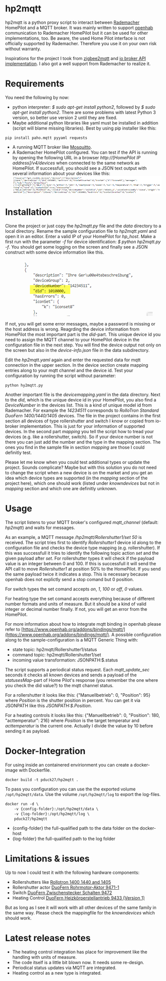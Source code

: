 # hp2mqtt

hp2mqtt is a python proxy script to interact between [Rademacher](www.rademacher.de) HomePilot and a MQTT broker. It was mainly written to support [openhab](https://www.openhab.org/) communication to Rademacher HomePilot but it can be used for other implementations, too.
Be aware, the used Home Pilot interface is not officially supported by Rademacher. Therefore you use it on your own risk without warranty.

Inspirations for the project I took from [zigbee2mqtt](https://github.com/koenkk/zigbee2mqtt) and [io broker API implementation](https://github.com/homecineplexx/ioBroker.homepilot20). I also got a well support from Rademacher to realize it.

# Requirements
You need the following by now:
 - python interpreter: *$ sudo apt-get  install  python2*, followed by *$ sudo apt-get  install python2*. There are some problems with latest Python 3 version, so better use version 2 until they are fixed.
 - Maybe additional python libraries like yaml must be installed in addition (script will blame missing libraries). Best by using pip installer like this: 
```shell script
pip install paho.mqtt pyyaml requests
```
 - A running MQTT broker like [Mosquitto](https://mosquitto.org/).
 - A Rademacher HomePilot configured. You can test if the API is running by opening the following URL in a browser *http://[HomePilot IP address]/v4/devices* when connected to the same network as HomePilot. If successfull, you should see a JSON text output with several information about your devices like this:
 ![device api call](/readme_images/device_api_call.png)


# Installation
Clone the project or just copy the *hp2mqtt.py* file and the *data* directory to a local directory.  Rename the sample configuration file to *hp2mqtt.yaml* and open it in an  editor. Enter a valid IP of your HomePilot for *hp_host*. Make a first run with the parameter *-f* for device identification: *$ python hp2mqtt.py -f*. You should get some logging on the screen and finally see a JSON construct with some device information like this.

![device log output](/readme_images/device_log.png)

If not, you will get some error messages, maybe a password is missing or the host address is wrong. Reagrding the device information from HomePilot the most important part is the *did*-part. This unique device id you need to assign the MQTT channel to your HomePilot device in the configuration file in the next step. You will find the device output not only on the screen but also in the *device-info.json* file in the data subdirectory.

Edit the *hp2mqtt.yaml* again and enter the requested data for mqtt connection in the upper section. In the device section create mapping entries along to your mqtt channel and the device id. Test your configuration by running the script without parameter:
```shell script
python hy2mqtt.py
```

Another important file is the *devicemapping.yaml* in the data directory. Next to the *did*, which is the unique device id in your HomePilot, you also find a *DeviceNumber* in the devices list. This is a kind of unique model id from Rademacher. For example the *14234511* corresponds to *RolloTron Standard DuoFern 1400/1440/1405* devices. The file in the project contains in the first section all devices of type rollershutter and switch I know or copied from io-broker implementation. This is just for your information of supported devices. In the second part *mapping* you tell the script how to tread your devices (e.g. like a rollershutter, switch). So if your device number is not there you can just add the number and the type in the mapping section. The ones you find in the sample file in section *mapping* are those I could definitly test. 

Please let me know when you could test additional types or update the project. Sounds complicate? Maybe but with this solution you do not need to change the script when a new device is on the market and you get an idea which device types are supported (in the *mapping* section of the project here), which one should work (listed under *knowndevices* but not in *mapping* section and which one are definitly unknown. 

# Usage
The script listens to your MQTT broker's configured *mqtt_channel* (default: *hp2mqtt*) and waits for messages.

As an example, a MQTT message */hp2mqtt/Rollershutter1/set 50* is received. The script tries first to identify *Rollershutter1* device id along to the configuration file and checks the device type mapping (e.g. rollershutter). If this was successfull it tries to identify the following topic action *set* and the given payload after *set*. 
For rollershutter types  it will check if the payload value is an integer between 0 and 100. If this is successfull it will send the API call to move *Rollershutter1* at position 50% to the HomePilot. If you send the same payload twice it indicates a stop. This is necessary because openhab does not explictly send a stop comand but 0 position. 

For switch types the set comand accepts *on*, *1*, *100* or *off*, *0* values.

For heating type the set comand accepts everything because of different number formats and units of measure. But it should be a kind of valid integer or decimal number finally. If not, you will get an error from the HomePilot.

For more information about how to integrate mqtt binding in openhab please refer to [https://www.openhab.org/addons/bindings/mqtt/](https://www.openhab.org/addons/bindings/mqtt/). 
A possible configuration along to the sample-configuration is a MQTT Generic Thing with: 
 - state topic: hp2mqtt/Rollershutter1/status
 - command topic: hp2mqtt/Rollershutter1/set
 - incoming value transformation: JSONPATH:$.status

 The script supports a periodical status request. Each *mqtt_update_sec* seconds it checks all known devices and sends a payload of the *statusesMap*-part of Home Pilot's response (you remember the one where you check the did value?) to the mqtt channel status. 

 For a rollershutter it looks like this: {"Manuellbetrieb": 0, "Position": 95} where *Position* is the shutter position in percent. You can get it via JSONPATH like this *JSONPATH:$.Position*.

 For a heating controls it looks like this: {"Manuellbetrieb": 0, "Position": 180, "acttemperatur": 216} where *Position* is the target temperatur and *acttemperatur* is the current one. Actually I divide the value by 10 before sending it as payload. 
 

# Docker-Integration
For using inside an containered envirionment you can create a docker-image with Dockerfile. 
```shell script
docker build -t pduck27/hp2mqtt .
```
To pass you configuration you can use the the exported volume `/opt/hp2mqtt/data`. Use the volume `/opt/hp2mqtt/log` to export the log-files.
```shell script
docker run -d \ 
    -v {config-folder}:/opt/hp2mqtt/data \
    -v {log-folder}:/opt/hp2mqtt/log \ 
    pduck27/hp2mqtt 
```

- {config-folder} the full-qualified path to the data folder on the docker-host
- {log-folder} the full-qualified path to the log folder

# Limitations & issues
Up to now I could test it with the following hardware components:
 - Rollershutters like [Rollotron 1400 1440 and 1405](https://www.rademacher.de/smart-home/produkte/rollotron-standard-duofern-1400-1440-1405?productID=14234511)
 - Rollershutter actor [DuoFern Rohrmotor-Aktor 9471-1](https://www.rademacher.de/smart-home/produkte/rohrmotor-aktor-9471-1?productID=35140662)
 - Switch [DuoFern Zwischenstecker Schalten 9472](https://www.rademacher.de/smart-home/produkte/duofern-zwischenstecker-schalten-9472?productID=35001164)
 - Heating Control [DuoFern Heizkörperstellantrieb 9433 (Version 1)](https://www.rademacher.de/smart-home/produkte/duofern-heizkoerperstellantrieb-9433?productID=35003074)
 
 But as long as I see it will work with all other devices of the same family in the same way. Please check the mappingfile for the *knowndevices* which should work.
 
 # Latest release notes
 - The heating control integration has place for improvement like the handling with units of measure.
 - The code itself is a little bit blown now. It needs some re-design.
 - Periodical status updates via MQTT are integrated.
 - Heating control as a new type is integrated.